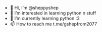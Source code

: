 - 👋 Hi, I’m @sheppyshep
- 👀 I’m interested in learning python n stuff
- 🌱 I’m currently learning python :3
- 📫 How to reach me t.me/gshepfrom2077

<!---
sheppyshep/sheppyshep is a ✨ special ✨ repository because its `README.md` (this file) appears on your GitHub profile.
You can click the Preview link to take a look at your changes.
--->
